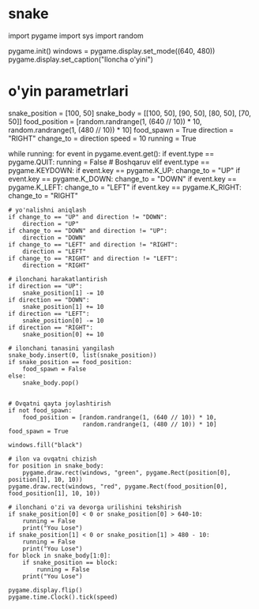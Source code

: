 # snake
import pygame
import sys
import random

pygame.init()
windows = pygame.display.set_mode((640, 480))
pygame.display.set_caption("Iloncha o'yini")

# o'yin parametrlari
snake_position = [100, 50]
snake_body = [[100, 50], [90, 50], [80, 50], [70, 50]]
food_position = [random.randrange(1, (640 // 10)) * 10,
                 random.randrange(1, (480 // 10)) * 10]
food_spawn = True
direction = "RIGHT"
change_to = direction
speed = 10
running = True

while running:
    for event in pygame.event.get():
        if event.type == pygame.QUIT:
            running = False
        # Boshqaruv
        elif event.type == pygame.KEYDOWN:
            if event.key == pygame.K_UP:
                change_to = "UP"
            if event.key == pygame.K_DOWN:
                change_to = "DOWN"
            if event.key == pygame.K_LEFT:
                change_to = "LEFT"
            if event.key == pygame.K_RIGHT:
                change_to = "RIGHT"

    # yo'nalishni aniqlash
    if change_to == "UP" and direction != "DOWN":
        direction = "UP"
    if change_to == "DOWN" and direction != "UP":
        direction = "DOWN"
    if change_to == "LEFT" and direction != "RIGHT":
        direction = "LEFT"
    if change_to == "RIGHT" and direction != "LEFT":
        direction = "RIGHT"

    # ilonchani harakatlantirish
    if direction == "UP":
        snake_position[1] -= 10
    if direction == "DOWN":
        snake_position[1] += 10
    if direction == "LEFT":
        snake_position[0] -= 10
    if direction == "RIGHT":
        snake_position[0] += 10

    # ilonchani tanasini yangilash
    snake_body.insert(0, list(snake_position))
    if snake_position == food_position:
        food_spawn = False
    else:
        snake_body.pop()


    # Ovqatni qayta joylashtirish
    if not food_spawn:
        food_position = [random.randrange(1, (640 // 10)) * 10,
                         random.randrange(1, (480 // 10)) * 10]
    food_spawn = True

    windows.fill("black")

    # ilon va ovqatni chizish
    for position in snake_body:
        pygame.draw.rect(windows, "green", pygame.Rect(position[0], position[1], 10, 10))
    pygame.draw.rect(windows, "red", pygame.Rect(food_position[0], food_position[1], 10, 10))

    # ilonchani o'zi va devorga urilishini tekshirish
    if snake_position[0] < 0 or snake_position[0] > 640-10:
        running = False
        print("You Lose")
    if snake_position[1] < 0 or snake_position[1] > 480 - 10:
        running = False
        print("You Lose")
    for block in snake_body[1:0]:
        if snake_position == block:
            running = False
        print("You Lose")

    pygame.display.flip()
    pygame.time.Clock().tick(speed)

